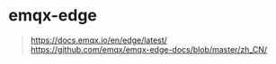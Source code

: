 # emqx-edge

> https://docs.emqx.io/en/edge/latest/ <br/>
https://github.com/emqx/emqx-edge-docs/blob/master/zh_CN/
